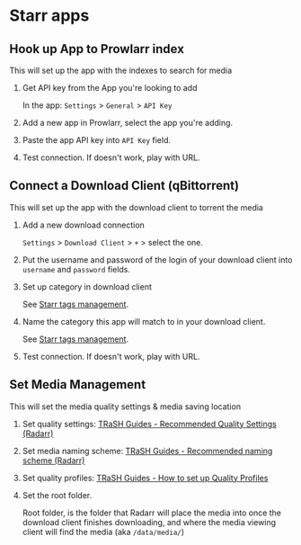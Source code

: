 # Starr apps

## Hook up App to Prowlarr index

This will set up the app with the indexes to search for media

1. Get API key from the App you're looking to add

    In the app: `Settings` > `General` > `API Key`

2. Add a new app in Prowlarr, select the app you're adding.

3. Paste the app API key into `API Key` field.

4. Test connection. If doesn't work, play with URL.

## Connect a Download Client (qBittorrent)

This will set up the app with the download client to torrent the media

1. Add a new download connection

    `Settings` > `Download Client` > `+` > select the one.

2. Put the username and password of the login of your download client into `username` and `password` fields.

3. Set up category in download client 

    See [Starr tags management](/docs/media_server/starr_tags_management.md).

4. Name the category this app will match to in your download client.

    See [Starr tags management](/docs/media_server/starr_tags_management.md).

5. Test connection. If doesn't work, play with URL.

## Set Media Management

This will set the media quality settings & media saving location

1. Set quality settings: [TRaSH Guides - Recommended Quality Settings (Radarr)](https://trash-guides.info/Radarr/Radarr-Quality-Settings-File-Size/)
2. Set media naming scheme: [TRaSH Guides - Recommended naming scheme (Radarr)](https://trash-guides.info/Radarr/Radarr-recommended-naming-scheme/)
3. Set quality profiles: [TRaSH Guides - How to set up Quality Profiles](https://trash-guides.info/Radarr/radarr-setup-quality-profiles/)
4. Set the root folder.

    Root folder, is the folder that Radarr will place the media into once the download client finishes downloading, and where the media viewing client will find the media (aka `/data/media/`)
